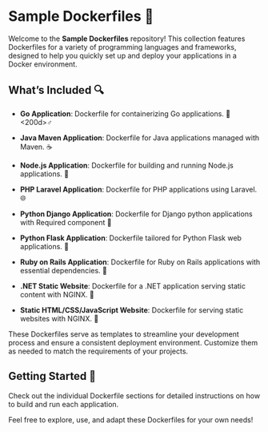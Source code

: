 # Sample Dockerfiles 🐳

Welcome to the **Sample Dockerfiles** repository! This collection features Dockerfiles for a variety of programming languages and frameworks, designed to help you quickly set up and deploy your applications in a Docker environment.

## What’s Included 🔍

- **Go Application**:
  Dockerfile for containerizing Go applications. 🏃<200d>♂️

- **Java Maven Application**: 
  Dockerfile for Java applications managed with Maven. ☕️

- **Node.js Application**: 
  Dockerfile for building and running Node.js applications. 🚀

- **PHP Laravel Application**:
  Dockerfile for PHP applications using Laravel. 🌐

- **Python Django Application**:
  Dockerfile for Django python applications with Required component 🎯

- **Python Flask Application**: 
  Dockerfile tailored for Python Flask web applications. 🐍

- **Ruby on Rails Application**:
  Dockerfile for Ruby on Rails applications with essential dependencies. 💎

- **.NET Static Website**: 
  Dockerfile for a .NET application serving static content with NGINX. 🎯

- **Static HTML/CSS/JavaScript Website**: 
  Dockerfile for serving static websites with NGINX. 🌟

These Dockerfiles serve as templates to streamline your development process and ensure a consistent deployment environment. Customize them as needed to match the requirements of your projects.

## Getting Started 🚀

Check out the individual Dockerfile sections for detailed instructions on how to build and run each application.

Feel free to explore, use, and adapt these Dockerfiles for your own needs!




